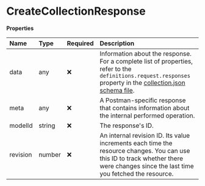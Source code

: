 # CreateCollectionResponse

**Properties**

| Name     | Type   | Required | Description                                                                                                                                                                                                                                |
| :------- | :----- | :------- | :----------------------------------------------------------------------------------------------------------------------------------------------------------------------------------------------------------------------------------------- |
| data     | any    | ❌       | Information about the response. For a complete list of properties, refer to the `definitions.request.responses` property in the [collection.json schema file](https://schema.postman.com/collection/json/v1.0.0/draft-07/collection.json). |
| meta     | any    | ❌       | A Postman-specific response that contains information about the internal performed operation.                                                                                                                                              |
| modelId  | string | ❌       | The response's ID.                                                                                                                                                                                                                         |
| revision | number | ❌       | An internal revision ID. Its value increments each time the resource changes. You can use this ID to track whether there were changes since the last time you fetched the resource.                                                        |

<!-- This file was generated by liblab | https://liblab.com/ -->
